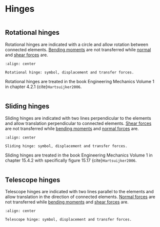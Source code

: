 ```{index} Hinges
```

# Hinges

```{index} Rotational hinges
```
## Rotational hinges
Rotational hinges are indicated with a circle and allow rotation between connected elements. [Bending moments](bending_moment) are not transferred while [normal](normal_force) and [shear forces](shear_force) are.

```{figure} ./hinges_data/rotational_hinge.svg
:align: center

Rotational hinge: symbol, displacement and transfer forces.
```

Rotational hinges are treated in the book Engineering Mechanics Volume 1 in chapter 4.2.1 {cite}`Hartsuijker2006`.

```{index} Sliding hinges
```
## Sliding hinges
Sliding hinges are indicated with two lines perpendicular to the elements and allow translation perpendicular to connected elements. [Shear forces](shear_force) are not transferred while [bending moments](bending_moment) and [normal forces](normal_force) are.

```{figure} ./hinges_data/sliding_hinge.svg
:align: center

Sliding hinge: symbol, displacement and transfer forces.
```

Sliding hinges are treated in the book Engineering Mechanics Volume 1 in chapter 15.4.2 with specifically figure 15.17 {cite}`Hartsuijker2006`.


```{index} Telescope hinges
```
## Telescope hinges
Telescope hinges are indicated with two lines parallel to the elements and allow translation in the direction of connected elements. [Normal forces](normal_force) are not transferred while [bending moments](bending_moment) and [shear forces](shear_force) are.

```{figure} ./hinges_data/telescope_hinge.svg
:align: center

Telescope hinge: symbol, displacement and transfer forces.
```